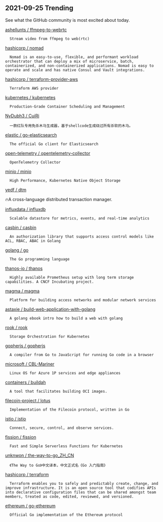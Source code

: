 ## 2021-09-25 Trending 
See what the GitHub community is most excited about today. 

[ashellunts / ffmpeg-to-webrtc](https://github.com/ashellunts/ffmpeg-to-webrtc) 

      Stream video from ffmpeg to web(rtc)
     
[hashicorp / nomad](https://github.com/hashicorp/nomad) 

      Nomad is an easy-to-use, flexible, and performant workload orchestrator that can deploy a mix of microservice, batch, containerized, and non-containerized applications. Nomad is easy to operate and scale and has native Consul and Vault integrations.
     
[hashicorp / terraform-provider-aws](https://github.com/hashicorp/terraform-provider-aws) 

      Terraform AWS provider
     
[kubernetes / kubernetes](https://github.com/kubernetes/kubernetes) 

      Production-Grade Container Scheduling and Management
     
[NyDubh3 / CuiRi](https://github.com/NyDubh3/CuiRi) 

      一款红队专用免杀木马生成器，基于shellcode生成绕过所有杀软的木马。
     
[elastic / go-elasticsearch](https://github.com/elastic/go-elasticsearch) 

      The official Go client for Elasticsearch
     
[open-telemetry / opentelemetry-collector](https://github.com/open-telemetry/opentelemetry-collector) 

      OpenTelemetry Collector
     
[minio / minio](https://github.com/minio/minio) 

      High Performance, Kubernetes Native Object Storage
     
[yedf / dtm](https://github.com/yedf/dtm) 

      
🔥A cross-language distributed transaction manager. 
     
[influxdata / influxdb](https://github.com/influxdata/influxdb) 

      Scalable datastore for metrics, events, and real-time analytics
     
[casbin / casbin](https://github.com/casbin/casbin) 

      An authorization library that supports access control models like ACL, RBAC, ABAC in Golang
     
[golang / go](https://github.com/golang/go) 

      The Go programming language
     
[thanos-io / thanos](https://github.com/thanos-io/thanos) 

      Highly available Prometheus setup with long term storage capabilities. A CNCF Incubating project.
     
[magma / magma](https://github.com/magma/magma) 

      Platform for building access networks and modular network services
     
[astaxie / build-web-application-with-golang](https://github.com/astaxie/build-web-application-with-golang) 

      A golang ebook intro how to build a web with golang
     
[rook / rook](https://github.com/rook/rook) 

      Storage Orchestration for Kubernetes
     
[gopherjs / gopherjs](https://github.com/gopherjs/gopherjs) 

      A compiler from Go to JavaScript for running Go code in a browser
     
[microsoft / CBL-Mariner](https://github.com/microsoft/CBL-Mariner) 

      Linux OS for Azure 1P services and edge appliances
     
[containers / buildah](https://github.com/containers/buildah) 

      A tool that facilitates building OCI images.
     
[filecoin-project / lotus](https://github.com/filecoin-project/lotus) 

      Implementation of the Filecoin protocol, written in Go
     
[istio / istio](https://github.com/istio/istio) 

      Connect, secure, control, and observe services.
     
[fission / fission](https://github.com/fission/fission) 

      Fast and Simple Serverless Functions for Kubernetes
     
[unknwon / the-way-to-go_ZH_CN](https://github.com/unknwon/the-way-to-go_ZH_CN) 

      《The Way to Go》中文译本，中文正式名《Go 入门指南》
     
[hashicorp / terraform](https://github.com/hashicorp/terraform) 

      Terraform enables you to safely and predictably create, change, and improve infrastructure. It is an open source tool that codifies APIs into declarative configuration files that can be shared amongst team members, treated as code, edited, reviewed, and versioned.
     
[ethereum / go-ethereum](https://github.com/ethereum/go-ethereum) 

      Official Go implementation of the Ethereum protocol
     
